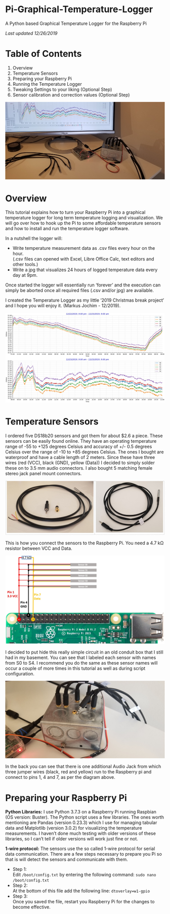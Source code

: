 # Pi-Graphical-Temperature-Logger
A Python based Graphical Temperature Logger for the Raspberry Pi

_Last updated 12/26/2019_

# Table of Contents

1. Overview
1. Temperature Sensors
1. Preparing your Raspberry Pi
1. Running the Temperature Logger
1. Tweaking Settings to your liking (Optional Step)
1. Sensor calibration and correction values (Optional Step)

![Hardware used](/images/Hardware.jpg)

# Overview

This tutorial explains how to turn your Raspberry Pi into a graphical temperature logger for long term temperature logging and visualization. We will go over how to hook up the Pi to some affordable temperature sensors and how to install and run the temperature logger software.

In a nutshell the logger will:

* Write temperature measurement data as .csv files every hour on the hour.<br>
(.csv files can opened with Excel, Libre Office Calc, text editors and other tools.)
* Write a jpg that visualizes 24 hours of logged temperature data every day at 9pm. 

Once started the logger will essentially run ‘forever’ and the execution can simply be aborted once all required files (.csv and/or jpg) are available.

I created the Temperature Logger as my little ‘2019 Christmas break project’ and I hope you will enjoy it.  (Markus Jochim - 12/2019).

![Measurement Example](/images/2019_12_22_to_2019_12_23_Diagram.jpg)

# Temperature Sensors

I ordered five DS18b20 sensors and got them for about $2.6 a piece. These sensors can be easily found online. They have an operating temperature range of -55 to +125 degrees Celsius and accuracy of +/- 0.5 degrees Celsius over the range of -10 to +85 degrees Celsius. The ones I bought are waterproof and have a cable length of 2 meters. Since these have three wires (red (VCC), black (GND), yellow (Data)) I decided to simply solder these on to 3.5 mm audio connectors. I also bought 5 matching female stereo jack panel mount connectors.

![Sensor and Connector](/images/Sensor_and_Connector.jpg)

This is how you connect the sensors to the Raspberry Pi. You need a 4.7 kΩ resistor between VCC and Data.

![Circuit](/images/circuit.jpg)

I decided to put hide this really simple circuit in an old conduit box that I still had in my basement. You can see that I labeled each sensor with names from S0 to S4. I recommend you do the same as these sensor names will occur a couple of more times in this tutorial as well as during script configuration.

![Conduit_Box](/images/Box_1.jpg)

In the back you can see that there is one additional Audio Jack from which three jumper wires (black, red and yellow) run to the Raspberry pi and connect to pins 1, 4 and 7, as per the diagram above.

# Preparing your Raspberry Pi

**Python Libraries:**
I use Python 3.7.3 on a Raspberry Pi running Raspbian (OS version: Buster). The Python script uses a few libraries. The ones worth mentioning are Pandas (version 0.23.3) which I use for managing tabular data and Matplotlib (version 3.0.2) for visualizing the temperature measurements. I haven’t done much testing with older versions of these libraries, so I can’t tell if older versions will work just fine or not.

**1-wire protocol:**
The sensors use the so called 1-wire protocol for serial data communication. There are a few steps necessary to prepare you Pi so that is will detect the sensors and communicate with them.

* Step 1:<br>Edit `/boot/config.txt` by entering the following command: `sudo nano /boot/config.txt`<br>
* Step 2:<br>At the bottom of this file add the following line: `dtoverlay=w1-gpio`<br>
* Step 3:<br>Once you saved the file, restart you Raspberry Pi for the changes to become effective.<br>


